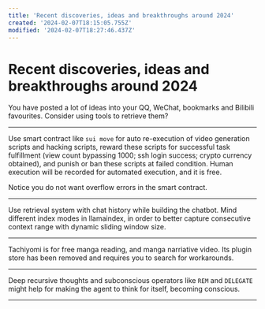 ```yaml
---
title: 'Recent discoveries, ideas and breakthroughs around 2024'
created: '2024-02-07T18:15:05.755Z'
modified: '2024-02-07T18:27:46.437Z'
---
```


# Recent discoveries, ideas and breakthroughs around 2024

You have posted a lot of ideas into your QQ, WeChat, bookmarks and Bilibili favourites. Consider using tools to retrieve them? 

---

Use smart contract like `sui move` for auto re-execution of video generation scripts and hacking scripts, reward these scripts for successful task fulfillment (view count bypassing 1000; ssh login success; crypto currency obtained), and punish or ban these scripts at failed condition. Human execution will be recorded for automated execution, and it is free.

Notice you do not want overflow errors in the smart contract.

---

Use retrieval system with chat history while building the chatbot. Mind different index modes in llamaindex, in order to better capture consecutive context range with dynamic sliding window size.

---

Tachiyomi is for free manga reading, and manga narriative video. Its plugin store has been removed and requires you to search for workarounds.

---

Deep recursive thoughts and subconscious operators like `REM` and `DELEGATE` might help for making the agent to think for itself, becoming conscious.

---




